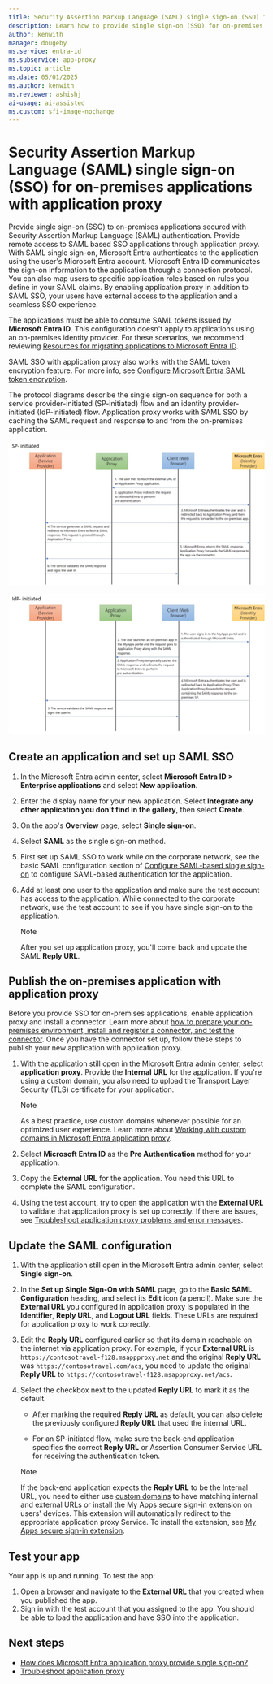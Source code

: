 ```yaml
---
title: Security Assertion Markup Language (SAML) single sign-on (SSO) for on-premises apps with Microsoft Entra application proxy
description: Learn how to provide single sign-on (SSO) for on-premises applications that are secured with Security Assertion Markup Language (SAML) authentication. Provide remote access to on-premises apps with application proxy.
author: kenwith
manager: dougeby 
ms.service: entra-id
ms.subservice: app-proxy
ms.topic: article
ms.date: 05/01/2025
ms.author: kenwith
ms.reviewer: ashishj
ai-usage: ai-assisted
ms.custom: sfi-image-nochange
---
```


# Security Assertion Markup Language (SAML) single sign-on (SSO) for on-premises applications with application proxy

Provide single sign-on (SSO) to on-premises applications secured with Security Assertion Markup Language (SAML) authentication. Provide remote access to SAML based SSO applications through application proxy. With SAML single sign-on, Microsoft Entra authenticates to the application using the user's Microsoft Entra account. Microsoft Entra ID communicates the sign-on information to the application through a connection protocol. You can also map users to specific application roles based on rules you define in your SAML claims. By enabling application proxy in addition to SAML SSO, your users have external access to the application and a seamless SSO experience.

The applications must be able to consume SAML tokens issued by **Microsoft Entra ID**. 
This configuration doesn't apply to applications using an on-premises identity provider. For these scenarios, we recommend reviewing [Resources for migrating applications to Microsoft Entra ID](~/identity/enterprise-apps/migration-resources.md).

SAML SSO with application proxy also works with the SAML token encryption feature. For more info, see [Configure Microsoft Entra SAML token encryption](~/identity/enterprise-apps/howto-saml-token-encryption.md).

The protocol diagrams describe the single sign-on sequence for both a service provider-initiated (SP-initiated) flow and an identity provider-initiated (IdP-initiated) flow. Application proxy works with SAML SSO by caching the SAML request and response to and from the on-premises application.

  ![Diagram shows interactions of Application, application proxy, Client, and Microsoft Entra ID for S P-Initiated single sign-on.](./media/application-proxy-configure-single-sign-on-on-premises-apps/saml-sp-initiated-flow.png)

  ![Diagram shows interactions of Application, application proxy, Client, and Microsoft Entra ID for I d P-Initiated single sign-on.](./media/application-proxy-configure-single-sign-on-on-premises-apps/saml-idp-initiated-flow.png)

## Create an application and set up SAML SSO

1. In the Microsoft Entra admin center, select **Microsoft Entra ID > Enterprise applications** and select **New application**.

2. Enter the display name for your new application. Select **Integrate any other application you don't find in the gallery**, then select **Create**.

3. On the app's **Overview** page, select **Single sign-on**.

4. Select **SAML** as the single sign-on method.

5. First set up SAML SSO to work while on the corporate network, see the basic SAML configuration section of [Configure SAML-based single sign-on](~/identity-platform/single-sign-on-saml-protocol.md) to configure SAML-based authentication for the application.

6. Add at least one user to the application and make sure the test account has access to the application. While connected to the corporate network, use the test account to see if you have single sign-on to the application. 

   > [!NOTE]
   > After you set up application proxy, you'll come back and update the SAML **Reply URL**.

## Publish the on-premises application with application proxy

Before you provide SSO for on-premises applications, enable application proxy and install a connector. Learn more about [how to prepare your on-premises environment, install and register a connector, and test the connector](application-proxy-add-on-premises-application.md). Once you have the connector set up, follow these steps to publish your new application with application proxy.

1. With the application still open in the Microsoft Entra admin center, select **application proxy**. Provide the **Internal URL** for the application. If you're using a custom domain, you also need to upload the Transport Layer Security (TLS) certificate for your application. 
   > [!NOTE]
   > As a best practice, use custom domains whenever possible for an optimized user experience. Learn more about [Working with custom domains in Microsoft Entra application proxy](how-to-configure-custom-domain.md).

2. Select **Microsoft Entra ID** as the **Pre Authentication** method for your application.

3. Copy the **External URL** for the application. You need this URL to complete the SAML configuration.

4. Using the test account, try to open the application with the **External URL** to validate that application proxy is set up correctly. If there are issues, see [Troubleshoot application proxy problems and error messages](application-proxy-troubleshoot.md).

## Update the SAML configuration

1. With the application still open in the Microsoft Entra admin center, select **Single sign-on**. 

2. In the **Set up Single Sign-On with SAML** page, go to the **Basic SAML Configuration** heading, and select its **Edit** icon (a pencil). Make sure the **External URL** you configured in application proxy is populated in the **Identifier**, **Reply URL**, and **Logout URL** fields. These URLs are required for application proxy to work correctly. 

3. Edit the **Reply URL** configured earlier so that its domain reachable on the internet via application proxy. For example, if your **External URL** is `https://contosotravel-f128.msappproxy.net` and the original **Reply URL** was `https://contosotravel.com/acs`, you need to update the original **Reply URL** to `https://contosotravel-f128.msappproxy.net/acs`.

4. Select the checkbox next to the updated **Reply URL** to mark it as the default.

   * After marking the required **Reply URL** as default, you can also delete the previously configured **Reply URL** that used the internal URL.

   * For an SP-initiated flow, make sure the back-end application specifies the correct **Reply URL** or Assertion Consumer Service URL for receiving the authentication token.

    > [!NOTE]
    > If the back-end application expects the **Reply URL** to be the Internal URL, you need to either use [custom domains](how-to-configure-custom-domain.md) to have matching internal and external URLs or install the My Apps secure sign-in extension on users' devices. This extension will automatically redirect to the appropriate application proxy Service. To install the extension, see [My Apps secure sign-in extension](https://support.microsoft.com/account-billing/sign-in-and-start-apps-from-the-my-apps-portal-2f3b1bae-0e5a-4a86-a33e-876fbd2a4510#download-and-install-the-my-apps-secure-sign-in-extension).
    
## Test your app

Your app is up and running. To test the app:

1. Open a browser and navigate to the **External URL** that you created when you published the app. 
1. Sign in with the test account that you assigned to the app. You should be able to load the application and have SSO into the application.

## Next steps

- [How does Microsoft Entra application proxy provide single sign-on?](~/identity/enterprise-apps/what-is-single-sign-on.md)
- [Troubleshoot application proxy](application-proxy-troubleshoot.md)
